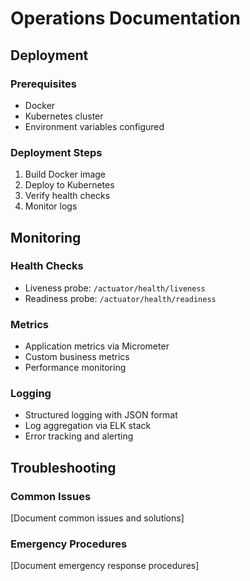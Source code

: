 # Operations Documentation

## Deployment

### Prerequisites
- Docker
- Kubernetes cluster
- Environment variables configured

### Deployment Steps
1. Build Docker image
2. Deploy to Kubernetes
3. Verify health checks
4. Monitor logs

## Monitoring

### Health Checks
- Liveness probe: `/actuator/health/liveness`
- Readiness probe: `/actuator/health/readiness`

### Metrics
- Application metrics via Micrometer
- Custom business metrics
- Performance monitoring

### Logging
- Structured logging with JSON format
- Log aggregation via ELK stack
- Error tracking and alerting

## Troubleshooting

### Common Issues
[Document common issues and solutions]

### Emergency Procedures
[Document emergency response procedures]
